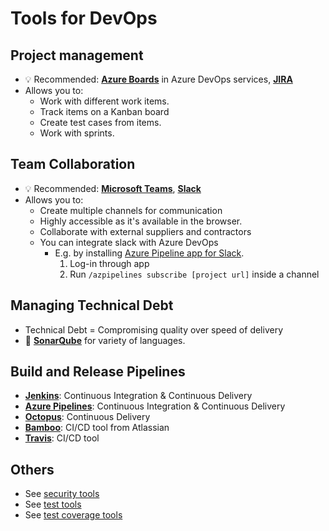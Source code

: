 # Tools for DevOps

## Project management

- 💡 Recommended: **[Azure Boards](https://azure.microsoft.com/en-us/services/devops/boards/)** in Azure DevOps services, **[JIRA](https://www.atlassian.com/software/jira)**
- Allows you to:
  - Work with different work items.
  - Track items on a Kanban board
  - Create test cases from items.
  - Work with sprints.

## Team Collaboration

- 💡 Recommended: **[Microsoft Teams](https://teams.microsoft.com)**, **[Slack](https://slack.com)**
- Allows you to:
  - Create multiple channels for communication
  - Highly accessible as it's available in the browser.
  - Collaborate with external suppliers and contractors
  - You can integrate slack with Azure DevOps
    - E.g. by installing [Azure Pipeline app for Slack](https://docs.microsoft.com/en-us/azure/devops/pipelines/integrations/slack).
      1. Log-in through app
      2. Run `/azpipelines subscribe [project url]` inside a channel

## Managing Technical Debt

- Technical Debt = Compromising quality over speed of delivery
- 📝 **[SonarQube](https://www.sonarqube.org/)** for variety of languages.

## Build and Release Pipelines

- **[Jenkins](https://jenkins.io/)**: Continuous Integration & Continuous Delivery
- **[Azure Pipelines](https://azure.microsoft.com/en-us/services/devops/pipelines/?cdn=disable)**: Continuous Integration & Continuous Delivery
- **[Octopus](https://octopus.com/)**: Continuous Delivery
- **[Bamboo](https://www.atlassian.com/software/bamboo)**: CI/CD tool from Atlassian
- **[Travis](https://travis-ci.org/)**: CI/CD tool

## Others

- See [security tools](./9.%20DevSecOps.md#security-tools)
- See [test tools](./5.1.%20Continuous%20Testing%20-%20Choosing%20Test%20and%20Work%20Management%20Tools.md#test-tools)
- See [test coverage tools](./5.1.%20Continuous%20Testing%20-%20Choosing%20Test%20and%20Work%20Management%20Tools.md#test-coverage-tools)
